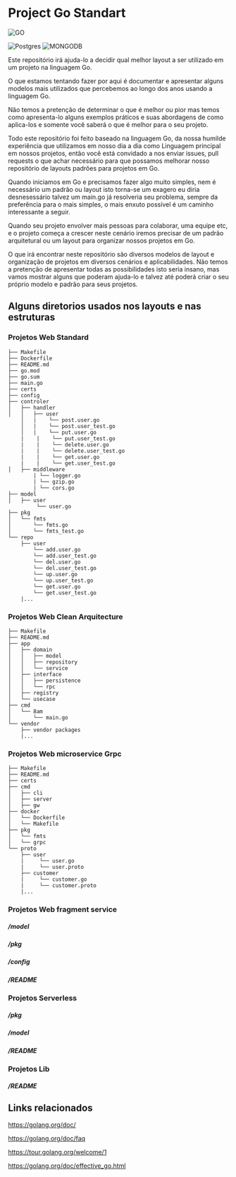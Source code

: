 # Project Go Standart

![GO](https://img.shields.io/badge/GO-%2300ADD8?style=for-the-badge&logo=Go&labelColor=%23444444)

![Postgres
](https://img.shields.io/badge/POSTGRESQL-%23336791?style=for-the-badge&logo=PostgreSQL&logoColor=%23336791&labelColor=%23444444)
![MONGODB](https://img.shields.io/badge/MONGO-%237A248?style=for-the-badge&logo=MongoDB&labelColor=%23444444)

Este repositório irá ajuda-lo a decidir qual melhor layout a ser utilizado em um projeto na linguagem Go.

O que estamos tentando fazer por aqui é documentar e apresentar alguns modelos mais utilizados que percebemos ao longo dos anos usando a linguagem Go.

Não temos a pretenção de determinar o que é melhor ou pior mas temos como apresenta-lo alguns exemplos práticos e suas abordagens de como aplica-los e somente você saberá o que é melhor para o seu projeto.

Todo este repositório foi feito baseado na linguagem Go, da nossa humilde experiência que utilizamos em nosso dia a dia como Linguagem principal em nossos projetos, então você está convidado a nos enviar issues, pull requests o que achar necessário para que possamos melhorar nosso repositório de layouts padrões para projetos em Go.

Quando iniciamos em Go e precisamos fazer algo muito simples, nem é necessário um padrão ou layout isto torna-se um exagero eu diria desnesessário talvez um main.go já resolveria seu problema, sempre da preferência para o mais simples, o mais enxuto possível é um caminho interessante a seguir. 

Quando seu projeto envolver mais pessoas para colaborar, uma equipe etc, e o projeto começa a crescer neste cenário iremos precisar de um padrão arquitetural ou um layout para organizar nossos projetos em Go.

O que irá encontrar neste repositório são diversos modelos de layout e organização de projetos em diversos cenários e aplicabilidades. Não temos a pretenção de apresentar todas as possibilidades isto seria insano, mas vamos mostrar alguns que poderam ajuda-lo e talvez até poderá criar o seu próprio modelo e padrão para seus projetos.



## Alguns diretorios usados nos layouts e nas estruturas

### Projetos Web Standard

```_bash
├── Makefile
├── Dockerfile
├── README.md
├── go.mod
├── go.sum
├── main.go
├── certs
├── config
├── controler
│   ├── handler
│   │   ├── user
    │   |    └── post.user.go
    │   |    └── post.user_test.go
    │   |    └── put.user.go
    |    |    └── put.user_test.go
    |    |    └── delete.user.go
    |    |    └── delete.user_test.go
    |    |    └── get.user.go
    |    |    └── get.user_test.go
│   ├── middleware
        | └── logger.go
        | └── gzip.go
        | └── cors.go
├── model
│   ├── user
         └── user.go
├── pkg
│   └── fmts
│       └── fmts.go
│       └── fmts_test.go
└── repo
    ├── user
        └── add.user.go
        └── add.user_test.go
        └── del.user.go
        └── del.user_test.go
        └── up.user.go
        └── up.user_test.go
        └── get.user.go
        └── get.user_test.go
    |...
```  
### Projetos Web Clean Arquitecture

```_bash
├── Makefile
├── README.md
├── app
│   ├── domain
│   │   ├── model
│   │   ├── repository
│   │   └── service
│   ├── interface
│   │   ├── persistence
│   │   └── rpc
│   ├── registry
│   └── usecase
├── cmd
│   └── 8am
│       └── main.go
└── vendor
    ├── vendor packages
    |...
```    

### Projetos Web microservice Grpc

```_bash
├── Makefile
├── README.md
├── certs
├── cmd
│   ├── cli
│   ├── server
│   ├── gw
├── docker
│   └── Dockerfile
│   └── Makefile
├── pkg
│   └── fmts
│   └── grpc
└── proto
    ├── user
    |     └── user.go
    |     └── user.proto
    ├── customer
    |     └── customer.go
    |     └── customer.proto
    |...
```    

### Projetos Web fragment service

##### /model
##### /pkg
##### /config
##### /README


### Projetos Serverless

##### /pkg
##### /model
##### /README

### Projetos Lib

##### /README


## Links relacionados


https://golang.org/doc/

https://golang.org/doc/faq

https://tour.golang.org/welcome/1

https://golang.org/doc/effective_go.html






















